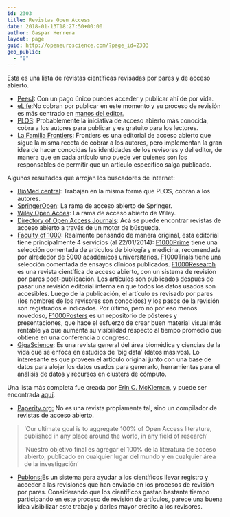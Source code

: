 ```yaml
---
id: 2303
title: Revistas Open Access
date: 2018-01-13T18:27:50+00:00
author: Gaspar Herrera
layout: page
guid: http://openeuroscience.com/?page_id=2303
geo_public:
  - "0"
---
```

Esta es una lista de revistas científicas revisadas por pares y de acceso abierto.

  * <a href="https://peerj.com/" target="_blank" rel="noopener">PeerJ</a>: Con un pago único puedes acceder y publicar ahí de por vida.
  * <a href="http://www.elifesciences.org/" target="_blank" rel="noopener">eLife</a>:No cobran por publicar en este momento y su proceso de revisión es más centrado en <a href="http://www.elifesciences.org/the-journal/review-process/" target="_blank" rel="noopener">manos del editor.</a>
  * <a href="http://www.plos.org/" target="_blank" rel="noopener">PLOS</a>: Probablemente la iniciativa de acceso abierto más conocida, cobra a los autores para publicar y es gratuito para los lectores.
  * <a href="http://www.frontiersin.org/" target="_blank" rel="noopener">La Familia Frontiers</a>: Frontiers es una editorial de acceso abierto que sigue la misma receta de cobrar a los autores, pero implementan la gran idea de hacer conocidas las identidades de los revisores y del editor, de manera que en cada artículo uno puede ver quienes son los responsables de permitir que un artículo específico salga publicado.

Algunos resultados que arrojan los buscadores de internet:

  * [BioMed central](http://www.biomedcentral.com/): Trabajan en la misma forma que PLOS, cobran a los autores.
  * [SpringerOpen](http://www.springeropen.com/): La rama de acceso abierto de Springer.
  * [Wiley Open Acces](http://www.wileyopenaccess.com/view/index.html): La rama de acceso abierto de Wiley.
  * [Directory of Open Access Journals](http://www.doaj.org/): Acá se puede encontrar revistas de acceso abierto a través de un motor de búsqueda.
  * <a href="http://f1000.com/" target="_blank" rel="noopener">Faculty of 1000</a>: Realmente pensando de manera original, esta editorial tiene principalmente 4 servicios (al 22/01/2014): <a href="http://f1000.com/prime" target="_blank" rel="noopener">F1000Prime</a> tiene una selección comentada de artículos de biología y medicina, recomendada por alrededor de 5000 académicos universitarios. <a href="http://f1000.com/trials/about" target="_blank" rel="noopener">F1000Trials</a> tiene una selección comentada de ensayos clínicos publicados. <a href="http://f1000research.com/" target="_blank" rel="noopener">F1000Research</a> es una revista científica de acceso abierto, con un sistema de revisión por pares post-publicación. Los artículos son publicados después de pasar una revisión editorial interna en que todos los datos usados son accesibles. Luego de la publicación, el artículo es revisado por pares (los nombres de los revisores son conocidos) y los pasos de la revisión son registrados e indicados. Por último, pero no por eso menos novedoso, <a href="http://f1000.com/posters" target="_blank" rel="noopener">F1000Posters</a> es un repositorio de pósteres y presentaciones, que hace el esfuerzo de crear buen material visual más rentable ya que aumenta su visibilidad respecto al tiempo promedio que obtiene en una conferencia o congreso.
  * <a href="http://www.gigasciencejournal.com/" target="_blank" rel="noopener">GigaScience</a>: Es una revista general del área biomédica y ciencias de la vida que se enfoca en estudios de ‘big data’ (datos masivos). Lo interesante es que proveen el artículo original junto con una base de datos para alojar los datos usados para generarlo, herramientas para el análisis de datos y recursos en clusters de cómputo.

Una lista más completa fue creada por [Erin C. McKiernan](http://emckiernan.wordpress.com/), y puede ser encontrada <a href="http://emckiernan.wordpress.com/2012/10/19/publishing-open-access-in-neuroscience/" target="_blank" rel="noopener">aquí</a>.

  * [Paperity.org:](http://paperity.org/) No es una revista propiamente tal, sino un compilador de revistas de acceso abierto.

> &#8216;Our ultimate goal is to aggregate 100% of Open Access literature, published in any place around the world, in any field of research&#8217;
> 
> ‘Nuestro objetivo final es agregar el 100% de la literatura de acceso abierto, publicado en cualquier lugar del mundo y en cualquier área de la investigación’

  * [Publons:](https://publons.com/)Es un sistema para ayudar a los científicos llevar registro y acceder a las revisiones que han enviado en los procesos de revisión por pares. Considerando que los científicos gastan bastante tiempo participando en este proceso de revisión de artículos, parece una buena idea visibilizar este trabajo y darles mayor crédito a los revisores.